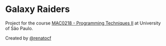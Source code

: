 # Galaxy Raiders

Project for the course [MAC0218 - Programming Techniques II](https://uspdigital.usp.br/jupiterweb/obterDisciplina?sgldis=MAC0218) at University of São Paulo.

Created by [@renatocf](https://github.com/renatocf)
